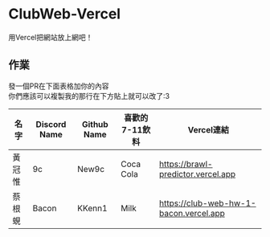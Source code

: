 # ClubWeb-Vercel
用Vercel把網站放上網吧！

## 作業
發一個PR在下面表格加你的內容<br>
你們應該可以複製我的那行在下方貼上就可以改了:3

|名字   |Discord Name |Github Name   |喜歡的7-11飲料|Vercel連結|
|-------|-------------|--------------|----------|----------|
|黃冠惟 |9c           |New9c         |Coca Cola     |https://brawl-predictor.vercel.app|
|蔡根蜆 |Bacon        |KKenn1       |Milk         |https://club-web-hw-1-bacon.vercel.app|